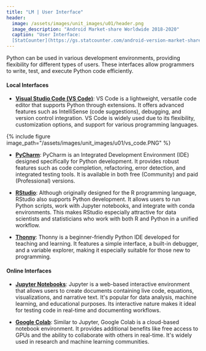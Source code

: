 ```yaml
---
title: "LM | User Interface"
header:
  image: /assets/images/unit_images/u01/header.png
  image_description: "Android Market-share Worldwide 2018-2020"
  caption: "User Interface:
  [StatCounter](https://gs.statcounter.com/android-version-market-share/mobile/worldwide/#monthly-201907-202001) [via Statista](https://www.statista.com/statistics/921152/mobile-android-version-share-worldwide/)"
---
```


Python can be used in various development environments, providing flexibility for different types of users. These interfaces allow programmers to write, test, and execute Python code efficiently.

#### Local Interfaces
- **[Visual Studio Code (VS Code)](https://code.visualstudio.com/)**: VS Code is a lightweight, versatile code editor that supports Python through extensions. It offers advanced features such as IntelliSense (code suggestions), debugging, and version control integration. VS Code is widely used due to its flexibility, customization options, and support for various programming languages.

{% include figure image_path="/assets/images/unit_images/u01/vs_code.PNG" %}

- **[PyCharm](https://www.jetbrains.com/pycharm/)**: PyCharm is an Integrated Development Environment (IDE) designed specifically for Python development. It provides robust features such as code completion, refactoring, error detection, and integrated testing tools. It is available in both free (Community) and paid (Professional) versions.

- **[RStudio](https://posit.co/products/open-source/rstudio/)**: Although originally designed for the R programming language, RStudio also supports Python development. It allows users to run Python scripts, work with Jupyter notebooks, and integrate with conda environments. This makes RStudio especially attractive for data scientists and statisticians who work with both R and Python in a unified workflow.

- **[Thonny](https://thonny.org/)**: Thonny is a beginner-friendly Python IDE developed for teaching and learning. It features a simple interface, a built-in debugger, and a variable explorer, making it especially suitable for those new to programming.

#### Online Interfaces
- **[Jupyter Notebooks](https://jupyter.org/)**: Jupyter is a web-based interactive environment that allows users to create documents containing live code, equations, visualizations, and narrative text. It's popular for data analysis, machine learning, and educational purposes. Its interactive nature makes it ideal for testing code in real-time and documenting workflows.

- **[Google Colab](https://colab.research.google.com/)**: Similar to Jupyter, Google Colab is a cloud-based notebook environment. It provides additional benefits like free access to GPUs and the ability to collaborate with others in real-time. It's widely used in research and machine learning communities.
